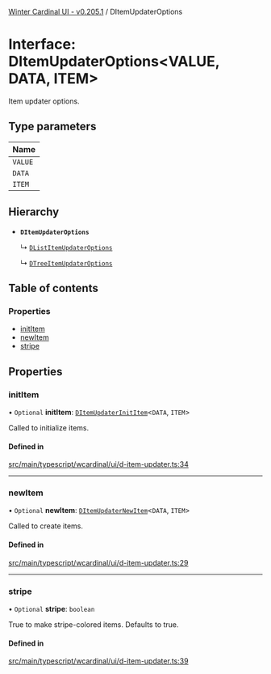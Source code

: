 [Winter Cardinal UI - v0.205.1](../index.md) / DItemUpdaterOptions

# Interface: DItemUpdaterOptions<VALUE, DATA, ITEM\>

Item updater options.

## Type parameters

| Name |
| :------ |
| `VALUE` |
| `DATA` |
| `ITEM` |

## Hierarchy

- **`DItemUpdaterOptions`**

  ↳ [`DListItemUpdaterOptions`](DListItemUpdaterOptions.md)

  ↳ [`DTreeItemUpdaterOptions`](DTreeItemUpdaterOptions.md)

## Table of contents

### Properties

- [initItem](DItemUpdaterOptions.md#inititem)
- [newItem](DItemUpdaterOptions.md#newitem)
- [stripe](DItemUpdaterOptions.md#stripe)

## Properties

### initItem

• `Optional` **initItem**: [`DItemUpdaterInitItem`](../index.md#ditemupdaterinititem)<`DATA`, `ITEM`\>

Called to initialize items.

#### Defined in

[src/main/typescript/wcardinal/ui/d-item-updater.ts:34](https://github.com/winter-cardinal/winter-cardinal-ui/blob/v0.205.1/src/main/typescript/wcardinal/ui/d-item-updater.ts#L34)

___

### newItem

• `Optional` **newItem**: [`DItemUpdaterNewItem`](../index.md#ditemupdaternewitem)<`DATA`, `ITEM`\>

Called to create items.

#### Defined in

[src/main/typescript/wcardinal/ui/d-item-updater.ts:29](https://github.com/winter-cardinal/winter-cardinal-ui/blob/v0.205.1/src/main/typescript/wcardinal/ui/d-item-updater.ts#L29)

___

### stripe

• `Optional` **stripe**: `boolean`

True to make stripe-colored items. Defaults to true.

#### Defined in

[src/main/typescript/wcardinal/ui/d-item-updater.ts:39](https://github.com/winter-cardinal/winter-cardinal-ui/blob/v0.205.1/src/main/typescript/wcardinal/ui/d-item-updater.ts#L39)
